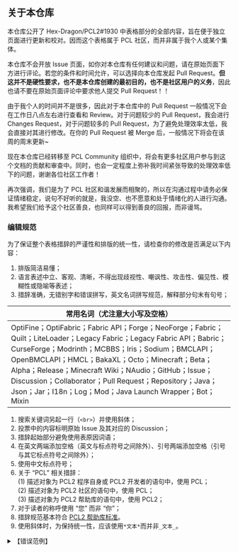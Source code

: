 ## 关于本仓库

本仓库公开了 Hex-Dragon/PCL2#1930 中表格部分的全部内容，旨在便于独立页面进行更新和校对。因而这个表格属于 PCL 社区，而并非属于我个人或某个集体。

本仓库不会开放 Issue 页面，如你对本仓库有任何建议和问题，请在原始页面下方进行评论。若您的条件和时间允许，可以选择向本仓库发起 Pull Request。**但这并不是硬性要求，也不是本仓库创建的最初目的，也不是社区用户的义务**，因此也请不要在原始页面评论中要求他人提交 Pull Request！！

由于我个人的时间并不是很多，因此对于本仓库中的 Pull Request 一般情况下会在工作日八点左右进行查看和 Review。对于问题较少的 Pull Request，我会进行 Changes Request，对于问题较多的 Pull Request，为了避免处理效率太低，我会直接对其进行修改。在你的 Pull Request 被 Merge 后，一般情况下将会在该周的周末更新~

现在本仓库已经转移至 PCL Community 组织中，将会有更多社区用户参与到这个文档的贡献和审查中。同时，也会一定程度上弥补我时间紧张导致的处理效率低下的问题，谢谢各位社区工作者！

再次强调，我们是为了 PCL 社区和谐发展而相聚的，所以在沟通过程中请务必保证情绪稳定，说句不好听的就是，我没空、也不愿意和处于情绪化的人进行沟通。我希望我们给予这个社区善良，也同样可以得到善良的回报，而非谩骂。

### 编辑规范

为了保证整个表格措辞的严谨性和排版的统一性，请检查你的修改是否满足以下内容：
1. 排版简洁易懂；
2. 语言表述中立、客观、清晰，不得出现歧视性、嘲讽性、攻击性、偏见性、模糊性或隐喻等表述；
3. 措辞准确，无错别字和错误拼写，英文名词拼写规范，解释部分句末有句号；

| 常用名词（尤注意大小写及空格） |
|--|
| OptiFine；OptiFabric；Fabric API；Forge；NeoForge；Fabric；Quilt；LiteLoader；Legacy Fabric；Legacy Fabric API；Babric；CurseForge；Modrinth；MCBBS；Iris；Sodium；BMCLAPI；OpenBMCLAPI；HMCL；BakaXL；Octo；Minecraft；Beta；Alpha；Release；Minecraft Wiki；NAudio；GitHub；Issue；Discussion；Collaborator；Pull Request；Repository；Java；Json；Jar；I18n；Log；Mod；Java Launch Wrapper；Bot；Mixin |

1. 搜索关键词另起一行（`<br>`）并使用斜体；
2. 投票中的内容标明原始 Issue 及其对应的 Discussion；
3. 措辞起始部分避免使用表原因词语；
4. 在英文两端添加空格（英文与标点符号之间除外）、引号两端添加空格（引号与其它标点符号之间除外）；
5. 使用中文标点符号；
6. 关于 “PCL” 相关措辞：  
(1) 描述对象为 PCL2 程序自身或 PCL2 开发者的语句中，使用 PCL；  
(2) 描述对象为 PCL2 社区的语句中，使用 PCL；  
(3) 描述对象为 PCL2 帮助库的语句中，使用 PCL2；  
1.  对于读者的称呼使用 “您” 而非 “你”；
2.  措辞规范基本符合 [PCL2 帮助库标准](https://github.com/LTCatt/PCL2Help/blob/master/%E5%B8%AE%E5%8A%A9/%E6%8F%90%E4%BA%A4%E5%B8%AE%E5%8A%A9%20-%20%E7%BC%96%E5%86%99%E8%A7%84%E8%8C%83.xaml#L35)。
3.  使用斜体时，为保持统一性，应该使用`*文本*`而并非`_文本_`。

<details>
<summary>【错误范例】</summary>

- ❌ 要是还是登陆不上去，那你就去用***七根木棍***吧，***要是这都不会，建议你还是别玩了***。
  - *语言表述极不客观，且使用了易使得不知情读者困惑的比喻，并在最后使用了极具攻击性的表述，态度恶劣。*
- ❌ 支持下载***Corseforge***上的地图，***因为***语言问题不会制作
  - *拼写错误且大小写不规范；句末未添加句号；英文两端未添加空格；使用了表原因的词语。*
- ❌ ***PCL2***的底层界面框架 ***(WPF)*** 无法跨系统，要兼容其他系统无异于完全重做，不会制作。
  - *此处描述对象为 PCL2 程序自身，应使用 PCL；括号使用了英文括号。*
- ❌ 加群请在爱发电回复“加群”，更新密钥在爱发电获取请回复 “‘更新’ +识别码” 。
  - *首个引号左侧未添加空格，另一个引号错误地在其与句号的连接处添加了空格。*

</details>
